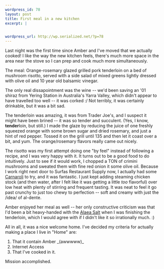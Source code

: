```yaml
--- 
wordpress_id: 78
layout: post
title: First meal in a new kitchen
excerpt: |
  

wordpress_url: http://wp.serialized.net/?p=78
---
```

Last night was the first time since Amber and I've moved that we actually cooked! I like the way the new kitchen feels, there's much more space in the area near the stove so I can prep and cook much more simultaneously.

<p>The meal:
Orange-rosemary glazed grilled pork tenderloin on a bed of mushroom risotto, served with a side salad of mixed greens lightly dressed with olive oil and 10 year old balsamic vinegar.</p>

The only real dissapointment was the wine -- we'd been saving an '01 shiraz from Yering Station in Australia's Yarra Valley, which didn't appear to have travelled too well -- it was corked :/ Not terribly, it was certainly drinkable, but it was a bit sad.

The tenderloin was amazing, it was from Trader Joe's, and I suspect it might have been brined -- it was so tender and succulent. (Yes, I know, **tender**loin, but still.) I made the glaze by reducing the juice of one freshly squeezed orange with some brown sugar and dried rosemary, and just a hint of red pepper. Tossed it on the grill until 135 and then let it coast over a bit, and yum. The orange/rosemary flavors really came out nicely.

The risotto was my first attempt doing one "by feel" instead of following a recipe, and I was very happy with it. It turns out to be a good food to do intuitively. Just to see if it would work, I chopped a TON of crimini mushrooms and sweated them with fine red onion it some olive oil.  Because I work right next door to Surfas Restaurant Supply now, I actually had some [Carnaroli](https://www.surfasonline.com/products/16897.cfm) to try, and it was fantastic. I just kept adding steaming chicken stock (and then water, after I felt like it was getting a little _too_ flavorful) over low heat with plenty of stirring and frequent tasting. It was neat to feel it go past crunchy to just too chewy to perfection -- soft and creamy with just the /idea/ of al-dente.

Amber enjoyed her meal as well -- her only constructive criticism was that I'd been a bit heavy-handed with the [Alaea Salt](https://www.surfasonline.com/products/9710.cfm) when I was finishing the tenderloin, which I would agree with if I didn't like it so irrationally much. :)

All in all, it was a nice welcome home. I've decided my criteria for actually making a place I live in "Home" are:
<ol><li>That it contain Amber _(awwwww)_</li><li>Internet Access</li><li>That I've cooked in it.</li></ol> Mission accomplished.
